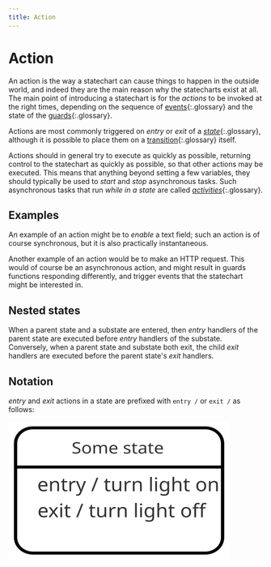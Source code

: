 ```yaml
---
title: Action
---
```


# Action

An action is the way a statechart can cause things to happen in the outside world, and indeed they are the main reason why the statecharts exist at all.  The main point of introducing a statechart is for the _actions_ to be invoked at the right times, depending on the sequence of [events](event.html){:.glossary} and the state of the [guards](guard.html){:.glossary}.

Actions are most commonly triggered on _entry_ or _exit_ of a [*state*](state.html){:.glossary}, although it is possible to place them on a [transition](transition.html){:.glossary} itself.

Actions should in general try to execute as quickly as possible, returning control to the statechart as quickly as possible, so that other actions may be executed.  This means that anything beyond setting a few variables, they should typically be used to _start_ and _stop_ asynchronous tasks.  Such asynchronous tasks that run _while in a state_ are called [*activities*](activity.html){:.glossary}.

## Examples

An example of an action might be to _enable_ a text field; such an action is of course synchronous, but it is also practically instantaneous.

Another example of an action would be to make an HTTP request.  This would of course be an asynchronous action, and might result in guards functions responding differently, and trigger events that the statechart might be interested in.

## Nested states

When a parent state and a substate are entered, then _entry_ handlers of the parent state are executed before _entry_ handlers of the substate.  Conversely, when a parent state and substate both exit, the child _exit_ handlers are executed before the parent state's _exit_ handlers.

## Notation

_entry_ and _exit_ actions in a state are prefixed with `entry /` or `exit /` as follows:

![Diagram depicting entry and exit handlers](entry-exit.svg)
